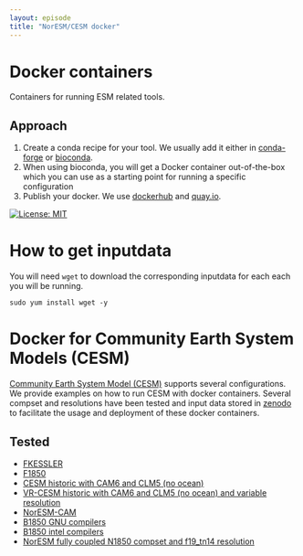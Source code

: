 ```yaml
---
layout: episode
title: "NorESM/CESM docker"
---
```



# Docker containers

Containers for running ESM related tools.

## Approach

1. Create a conda recipe for your tool. We usually add it either in [conda-forge](https://conda-forge.org/) or [bioconda](https://bioconda.github.io/).
2. When using bioconda, you will get a Docker container out-of-the-box which you can use as a starting point for running a specific configuration
3. Publish your docker. We use [dockerhub](https://hub.docker.com/) and [quay.io](https://quay.io).

[![License: MIT](https://img.shields.io/badge/License-MIT-yellow.svg)](https://opensource.org/licenses/MIT)


# How to get inputdata

You will need `wget` to download the corresponding inputdata for each each you will be running.

```
sudo yum install wget -y
```

# Docker for Community Earth System Models (CESM) 

[Community Earth System Model (CESM)](http://www.cesm.ucar.edu/models/) supports several configurations. We provide examples on how to run CESM with docker containers. Several compset and resolutions have been tested and input data stored in [zenodo](https://zenodo.org/) to facilitate the usage and deployment of these docker containers.

## Tested

- [FKESSLER](https://github.com/NordicESMhub/fkessler_docker)
- [F1850](https://github.com/NordicESMhub/F1850_docker)
- [CESM historic with CAM6 and CLM5 (no ocean)](https://github.com/NordicESMhub/hc6l5_docker)
- [VR-CESM historic with CAM6 and CLM5 (no ocean) and variable resolution](https://github.com/NordicESMhub/VR-CESM_docker)
- [NorESM-CAM](https://github.com/NorESMhub/NorESMCAM_docker)
- [B1850 GNU compilers](https://github.com/NordicESMhub/B1850_docker)
- [B1850 intel compilers](https://github.com/NordicESMhub/B1850_docker_intel)
- [NorESM fully coupled N1850 compset and f19_tn14 resolution](https://github.com/NorESMhub/i16N1850_docker)

